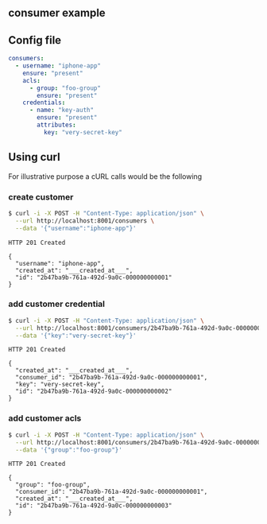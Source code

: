consumer example
----------------

## Config file

```yaml
consumers:
  - username: "iphone-app"
    ensure: "present"
    acls:
      - group: "foo-group"
        ensure: "present"
    credentials:
      - name: "key-auth"
        ensure: "present"
        attributes:
          key: "very-secret-key"

```

## Using curl

For illustrative purpose a cURL calls would be the following

### create customer

```sh
$ curl -i -X POST -H "Content-Type: application/json" \
  --url http://localhost:8001/consumers \
  --data '{"username":"iphone-app"}'
```

```
HTTP 201 Created
```

```
{
  "username": "iphone-app",
  "created_at": "___created_at___",
  "id": "2b47ba9b-761a-492d-9a0c-000000000001"
}
```

### add customer credential

```sh
$ curl -i -X POST -H "Content-Type: application/json" \
  --url http://localhost:8001/consumers/2b47ba9b-761a-492d-9a0c-000000000001/key-auth \
  --data '{"key":"very-secret-key"}'
```

```
HTTP 201 Created
```

```
{
  "created_at": "___created_at___",
  "consumer_id": "2b47ba9b-761a-492d-9a0c-000000000001",
  "key": "very-secret-key",
  "id": "2b47ba9b-761a-492d-9a0c-000000000002"
}
```

### add customer acls

```sh
$ curl -i -X POST -H "Content-Type: application/json" \
  --url http://localhost:8001/consumers/2b47ba9b-761a-492d-9a0c-000000000001/acls \
  --data '{"group":"foo-group"}'
```

```
HTTP 201 Created
```

```
{
  "group": "foo-group",
  "consumer_id": "2b47ba9b-761a-492d-9a0c-000000000001",
  "created_at": "___created_at___",
  "id": "2b47ba9b-761a-492d-9a0c-000000000003"
}
```